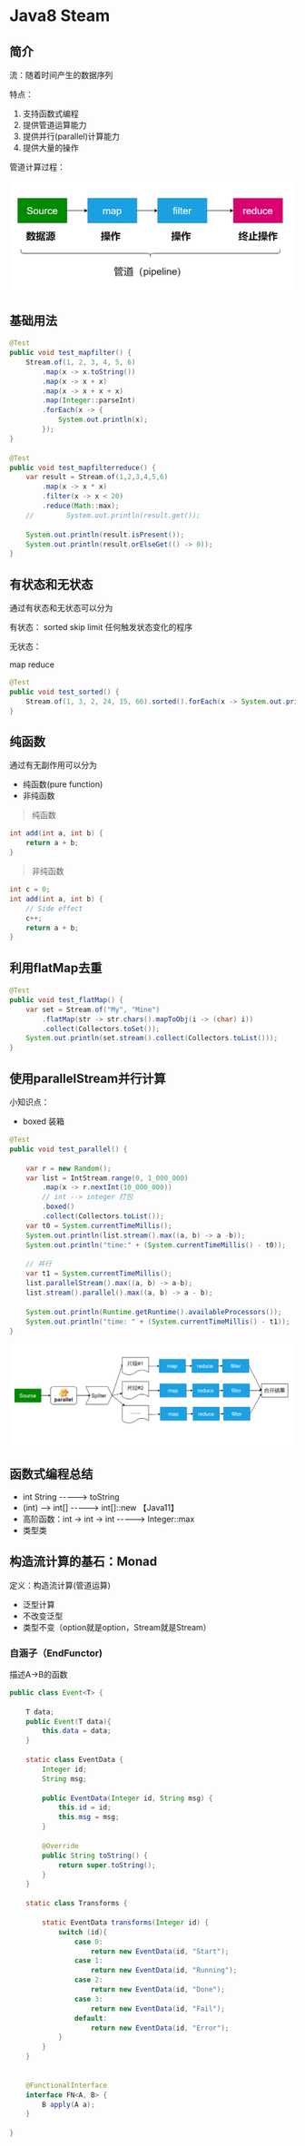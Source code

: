 # Java8 Steam

## 简介

流：随着时间产生的数据序列

特点：

1. 支持函数式编程
2. 提供管道运算能力
3. 提供并行(parallel)计算能力
4. 提供大量的操作



管道计算过程：

![image-20220512204554007](images/image-20220512204554007.png)



## 基础用法

```java
@Test
public void test_mapfilter() {
    Stream.of(1, 2, 3, 4, 5, 6)
        .map(x -> x.toString())
        .map(x -> x + x)
        .map(x -> x + x + x)
        .map(Integer::parseInt)
        .forEach(x -> {
            System.out.println(x);
        });
}

@Test
public void test_mapfilterreduce() {
    var result = Stream.of(1,2,3,4,5,6)
        .map(x -> x * x)
        .filter(x -> x < 20)
        .reduce(Math::max);
    //        System.out.println(result.get());

    System.out.println(result.isPresent());
    System.out.println(result.orElseGet(() -> 0));
}
```



## 有状态和无状态

通过有状态和无状态可以分为

有状态：
sorted
skip
limit
任何触发状态变化的程序



无状态：

map
reduce

```java
@Test
public void test_sorted() {
    Stream.of(1, 3, 2, 24, 15, 66).sorted().forEach(x -> System.out.println(x));
}
```



## 纯函数

通过有无副作用可以分为

* 纯函数(pure function)
* 非纯函数

> 纯函数

```java
int add(int a, int b) {
    return a + b;
}
```

> 非纯函数

```java
int c = 0;
int add(int a, int b) {
    // Side effect
    c++;
    return a + b;
}
```



## 利用flatMap去重

```java
@Test
public void test_flatMap() {
    var set = Stream.of("My", "Mine")
        .flatMap(str -> str.chars().mapToObj(i -> (char) i))
        .collect(Collectors.toSet());
    System.out.println(set.stream().collect(Collectors.toList()));
}
```



## 使用parallelStream并行计算

小知识点：

* boxed 装箱

```java
@Test
public void test_parallel() {

    var r = new Random();
    var list = IntStream.range(0, 1_000_000)
        .map(x -> r.nextInt(10_000_000))
        // int --> integer 打包
        .boxed()
        .collect(Collectors.toList());
    var t0 = System.currentTimeMillis();
    System.out.println(list.stream().max((a, b) -> a -b));
    System.out.println("time:" + (System.currentTimeMillis() - t0));

    // 并行
    var t1 = System.currentTimeMillis();
    list.parallelStream().max((a, b) -> a-b);
    list.stream().parallel().max((a, b) -> a - b);

    System.out.println(Runtime.getRuntime().availableProcessors());
    System.out.println("time: " + (System.currentTimeMillis() - t1));
}
```

![image-20220513144656160](images/image-20220513144656160.png)



## 函数式编程总结

* int String -----> toString
* (int) --> int[] -----> int[]::new    【Java11】
* 高阶函数：int -> int -> int  ----->  Integer::max
* 类型类



## 构造流计算的基石：Monad

定义：构造流计算(管道运算)

* 泛型计算
* 不改变泛型
* 类型不变（option就是option，Stream就是Stream）



### 自涵子（EndFunctor)

描述A->B的函数

```java
public class Event<T> {

    T data;
    public Event(T data){
        this.data = data;
    }

    static class EventData {
        Integer id;
        String msg;

        public EventData(Integer id, String msg) {
            this.id = id;
            this.msg = msg;
        }

        @Override
        public String toString() {
            return super.toString();
        }
    }

    static class Transforms {

        static EventData transforms(Integer id) {
            switch (id){
                case 0:
                    return new EventData(id, "Start");
                case 1:
                    return new EventData(id, "Running");
                case 2:
                    return new EventData(id, "Done");
                case 3:
                    return new EventData(id, "Fail");
                default:
                    return new EventData(id, "Error");
            }
        }
    }


    @FunctionalInterface
    interface FN<A, B> {
        B apply(A a);
    }

}
```

